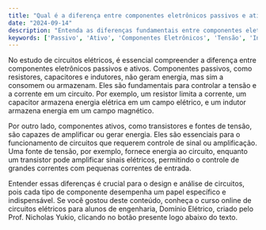 ```yaml
---
title: "Qual é a diferença entre componentes eletrônicos passivos e ativos?"
date: "2024-09-14"
description: "Entenda as diferenças fundamentais entre componentes eletrônicos passivos e ativos em circuitos elétricos."
keywords: ['Passivo', 'Ativo', 'Componentes Eletrônicos', 'Tensão', 'Indutor', 'Capacitor', 'Fonte', 'Resistente']
---
```


No estudo de circuitos elétricos, é essencial compreender a diferença entre componentes eletrônicos passivos e ativos. Componentes passivos, como resistores, capacitores e indutores, não geram energia, mas sim a consomem ou armazenam. Eles são fundamentais para controlar a tensão e a corrente em um circuito. Por exemplo, um resistor limita a corrente, um capacitor armazena energia elétrica em um campo elétrico, e um indutor armazena energia em um campo magnético.

Por outro lado, componentes ativos, como transistores e fontes de tensão, são capazes de amplificar ou gerar energia. Eles são essenciais para o funcionamento de circuitos que requerem controle de sinal ou amplificação. Uma fonte de tensão, por exemplo, fornece energia ao circuito, enquanto um transistor pode amplificar sinais elétricos, permitindo o controle de grandes correntes com pequenas correntes de entrada.

Entender essas diferenças é crucial para o design e análise de circuitos, pois cada tipo de componente desempenha um papel específico e indispensável. Se você gostou deste conteúdo, conheça o curso online de circuitos elétricos para alunos de engenharia, Domínio Elétrico, criado pelo Prof. Nicholas Yukio, clicando no botão presente logo abaixo do texto.